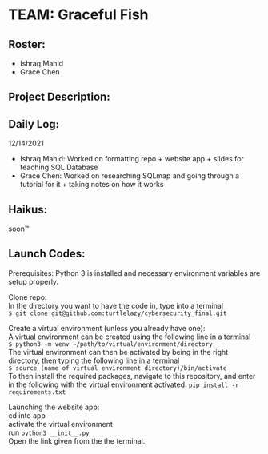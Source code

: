 # TEAM: Graceful Fish

## Roster: 
* Ishraq Mahid
* Grace Chen

## Project Description:

## Daily Log:
12/14/2021
* Ishraq Mahid: Worked on formatting repo + website app + slides for teaching SQL Database
* Grace Chen: Worked on researching SQLmap and going through a tutorial for it + taking   notes on how it works
## Haikus:
soon™

## Launch Codes:
Prerequisites:
    Python 3 is installed and necessary environment variables are setup properly.

Clone repo:
    <br>
    In the directory you want to have the code in, type into a terminal
    <br>
    ```
    $ git clone git@github.com:turtlelazy/cybersecurity_final.git
    ```
    
Create a virtual environment (unless you already have one):
    <br>
    A virtual environment can be created using the following line in a terminal 
    <br>
    ```
    $ python3 -m venv ~/path/to/virtual/environment/directory
    ```
    <br>
    The virtual environment can then be activated by being in the right directory, then typing the following line in a terminal
    <br>
    ```
    $ source (name of virtual environment directory)/bin/activate
    ```
    <br>
    To then install the required packages, navigate to this repository, and enter in the following with the virtual environment activated:
    ```
    pip install -r requirements.txt
    ```
    
Launching the website app:
    <br>
    cd into app
    <br>
    activate the virtual environment
    <br>
    run ```python3 __init__.py``` 
    <br>
    Open the link given from the the terminal.
